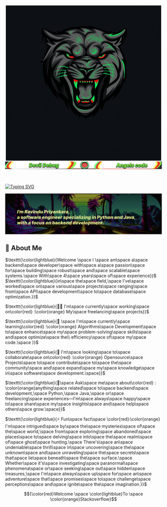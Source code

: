 <p align="center">
  <img src="assets/Ravindu.gif" alt="Alt text">
  <img src="assets/second.png" alt = "text image">
</p>
<br>

[![Typing SVG](https://readme-typing-svg.demolab.com?font=Fira+Code&pause=1000&color=F6F700&random=false&width=435&lines=Hi%2C+I'm+Ravindu!+%F0%9F%91%8B)](https://git.io/typing-svg)

<p align="center">
  <img src="assets/third.png" alt = "text image">
</p>

## 🚀 About Me

$\texttt{\color{lightblue}{Welcome \space I \space  am\space  a\space  backend\space  developer\space  with\space  a\space  passion\space  for\space  building\space  robust\space  and\space scalable\space  systems.\space  With\space  4\space  years\space  of\space  experience}}$
$\texttt{\color{lightblue}{in\space  the\space  field,\space  I've\space  worked\space  on\space  various\space  projects\space  ranging\space  from\space  API\space  development\space  to\space  database\space  optimization.}}$
 <br>

$\texttt{\color{lightblue}{👩‍💻 I'm\space currently\space working\space on\color{red} :\color{orange} My\space freelancing\space projects}}$
<br>

$\texttt{\color{lightblue}{🧠 \space I'm\space currently\space learning\color{red}  :\color{orange}  Algorithms\space Development\space to\space enhance\space my\space problem-solving\space skills\space and\space optimize\space the\\  efficiency\space of\space my\space code.\space }}$
<br>

$\texttt{\color{lightblue}{👯 I'm\space looking\space to\space collaborate\space on\color{red} :\color{orange} Opensource\space Projects\space to\space contribute\space to\space the\space community\space and\space expand\space my\space knowledge\space in\space software\space development.\space}}$

$\texttt{\color{lightblue}{💬\space Ask\space me\space about\color{red} : \color{orange}anything\space related\space to\space backend\space development,\space Python,\space Java,\space or\space freelancing\space experiences—I'm\space always\space happy\space to\space share\space my\space insights\space and\space help\space others\space grow.\space}}$
<br>

$\texttt{\color{lightblue}{⚡️ Fun\space fact\space \color{red}:\color{orange}  I'm\space intrigued\space by\space the\space mysteries\space of\space the\space world,\space from\space exploring\space abandoned\space places\space to\space delving\space into\space the\space realm\space of\space ghost\space hunting.\space There's\space an\space undeniable\space thrill\space in\space uncovering\space the\space unknown\space and\space unraveling\space the\space secrets\space that\space lie\space beneath\space the\space surface.\space Whether\space it's\space investigating\space paranormal\space phenomena\space or\space seeking\space out\space hidden\space treasures,\space I'm\space always\space up\space for\space an\space adventure\space that\space promises\space to\space challenge\space perceptions\space and\space ignite\space the\space imagination.}}$


$${\color{red}Welcome \space \color{lightblue}To \space \color{orange}Stackoverflow}$$
